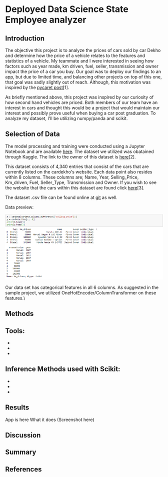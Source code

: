 # Deployed Data Science State Employee analyzer


## Introduction

The objective this project is to analyze the prices of cars sold by car Dekho and determine how the price of a vehicle relates to the features and statistics of a vehicle. My teammate and I were interested in seeing how factors such as year made, km driven, fuel, seller, transmission and owner impact the price of a car you buy. Our goal was to deploy our findings to an app, but due to limited time, and balancing other projects on top of this one, that goal was sadly slightly out of reach. Although, this motivation was inspired by the [pycaret post](https://towardsdatascience.com/build-and-deploy-machine-learning-web-app-using-pycaret-and-streamlit-28883a569104)[1].

As briefly mentioned above, this project was inspired by our curiosity of how second hand vehicles are priced. Both members of our team have an interest in cars and thought this would be a project that would maintain our interest and possibly prove useful when buying a car post graduation. To analyze my dataset, I'll be utilizing numpy/panda and scikit.

## Selection of Data

The model processing and training were conducted using a Jupyter Notebook and are available [here](https://jupyter.cs.wit.edu/user/serpaw/notebooks/Car%20Data.ipynb). The dataset we utilized was obatained through Kaggle. The link to the owner of this dataset is [here](https://www.kaggle.com/nehalbirla/vehicle-dataset-from-cardekho)[2].

This dataset consists of 4,340 entries that consist of the cars that are currently listed on the cardekho's website. Each data point also resides within 8 columns. These columns are; Name, Year, Selling_Price, Km_driven, Fuel, Seller_Type, Transmission and Owner. If you wish to see the website that the cars within this dataset are found click [here](https://www.cardekho.com/)[3].

The dataset .csv file can be found online at [git](https://github.com/serpawatwit/-dsFinal/blob/main/CAR%20DETAILS%20FROM%20CAR%20DEKHO.csv) as well. 

Data preview:

![data screenshot](./data_preview.PNG)

Our data set has categorical features in all 6 columns. As suggested in the sample project, we utilized OneHotEncoder/ColumnTransformer on these features.\

## Methods
Tools:
- 
- 
- 
- 

Inference Methods used with Scikit:
- 
- 
- 
- 

## Results
App is here
What it does
(Screenshot here)

## Discussion

## Summary

## References
